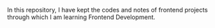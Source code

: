 In this repository, I have kept the codes and notes of frontend projects through which I am learning Frontend Development.

